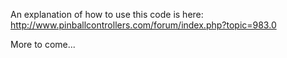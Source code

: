 An explanation of how to use this code is here:
http://www.pinballcontrollers.com/forum/index.php?topic=983.0

More to come...